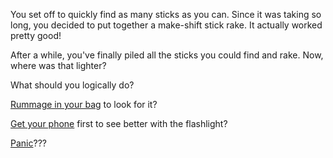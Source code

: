 You set off to quickly find as many sticks as you can.
Since it was taking so long, you decided to put together a make-shift stick rake.
It actually worked pretty good!

After a while, you've finally piled all the sticks you could find and rake.
Now, where was that lighter?

What should you logically do?

[Rummage in your bag](./rummage.md) to look for it?

[Get your phone](./flashlight.md) first to see better with the flashlight?

[Panic](./panic.md)???
